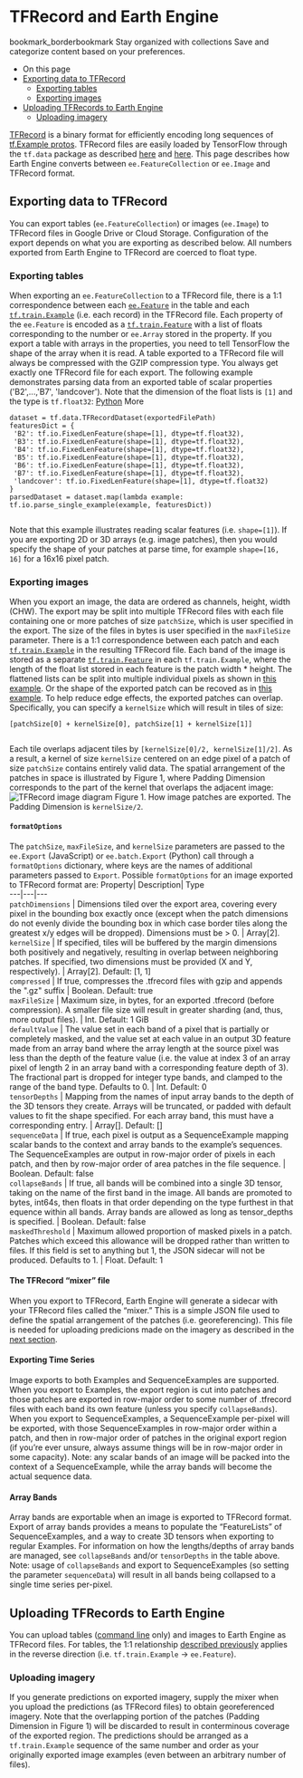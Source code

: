  
#  TFRecord and Earth Engine 
bookmark_borderbookmark Stay organized with collections  Save and categorize content based on your preferences.
  * On this page
  * [ Exporting data to TFRecord ](https://developers.google.com/earth-engine/guides/tfrecord#exporting-data-to-tfrecord)
    * [ Exporting tables ](https://developers.google.com/earth-engine/guides/tfrecord#exporting-tables)
    * [ Exporting images ](https://developers.google.com/earth-engine/guides/tfrecord#exporting-images)
  * [ Uploading TFRecords to Earth Engine ](https://developers.google.com/earth-engine/guides/tfrecord#uploading-tfrecords-to-earth-engine)
    * [ Uploading imagery ](https://developers.google.com/earth-engine/guides/tfrecord#uploading-imagery)


[TFRecord](https://www.tensorflow.org/tutorials/load_data/tfrecord#tfrecords_format_details) is a binary format for efficiently encoding long sequences of [tf.Example protos](https://github.com/tensorflow/tensorflow/blob/r1.14/tensorflow/core/example/example.proto). TFRecord files are easily loaded by TensorFlow through the `tf.data` package as described [here](https://www.tensorflow.org/guide/datasets#consuming_tfrecord_data) and [here](https://www.tensorflow.org/tutorials/load_data/tf_records#tfrecord_files_using_tfdata). This page describes how Earth Engine converts between `ee.FeatureCollection` or `ee.Image` and TFRecord format. 
##  Exporting data to TFRecord 
You can export tables (`ee.FeatureCollection`) or images (`ee.Image`) to TFRecord files in Google Drive or Cloud Storage. Configuration of the export depends on what you are exporting as described below. All numbers exported from Earth Engine to TFRecord are coerced to float type. 
###  Exporting tables 
When exporting an `ee.FeatureCollection` to a TFRecord file, there is a 1:1 correspondence between each [`ee.Feature`](https://developers.google.com/earth-engine/apidocs/ee-feature) in the table and each [`tf.train.Example`](https://www.tensorflow.org/api_docs/python/tf/train/Example) (i.e. each record) in the TFRecord file. Each property of the `ee.Feature` is encoded as a [`tf.train.Feature`](https://www.tensorflow.org/api_docs/python/tf/train/Feature) with a list of floats corresponding to the number or `ee.Array` stored in the property. If you export a table with arrays in the properties, you need to tell TensorFlow the shape of the array when it is read. A table exported to a TFRecord file will always be compressed with the GZIP compression type. You always get exactly one TFRecord file for each export.
The following example demonstrates parsing data from an exported table of scalar properties ('B2',...,'B7', 'landcover'). Note that the dimension of the float lists is `[1]` and the type is `tf.float32`: 
[Python](https://developers.google.com/earth-engine/guides/tfrecord#python) More
```
dataset = tf.data.TFRecordDataset(exportedFilePath)
featuresDict = {
 'B2': tf.io.FixedLenFeature(shape=[1], dtype=tf.float32),
 'B3': tf.io.FixedLenFeature(shape=[1], dtype=tf.float32),
 'B4': tf.io.FixedLenFeature(shape=[1], dtype=tf.float32),
 'B5': tf.io.FixedLenFeature(shape=[1], dtype=tf.float32),
 'B6': tf.io.FixedLenFeature(shape=[1], dtype=tf.float32),
 'B7': tf.io.FixedLenFeature(shape=[1], dtype=tf.float32),
 'landcover': tf.io.FixedLenFeature(shape=[1], dtype=tf.float32)
}
parsedDataset = dataset.map(lambda example: tf.io.parse_single_example(example, featuresDict))
    
```

Note that this example illustrates reading scalar features (i.e. `shape=[1]`). If you are exporting 2D or 3D arrays (e.g. image patches), then you would specify the shape of your patches at parse time, for example `shape=[16, 16]` for a 16x16 pixel patch. 
###  Exporting images 
When you export an image, the data are ordered as channels, height, width (CHW). The export may be split into multiple TFRecord files with each file containing one or more patches of size `patchSize`, which is user specified in the export. The size of the files in bytes is user specified in the `maxFileSize` parameter. There is a 1:1 correspondence between each patch and each [`tf.train.Example`](https://www.tensorflow.org/api_docs/python/tf/train/Example) in the resulting TFRecord file. Each band of the image is stored as a separate [`tf.train.Feature`](https://www.tensorflow.org/api_docs/python/tf/train/Feature) in each `tf.train.Example`, where the length of the float list stored in each feature is the patch width * height. The flattened lists can be split into multiple individual pixels as shown in [this example](https://developers.google.com/earth-engine/guides/tf_examples#multi-class-prediction-with-a-dnn). Or the shape of the exported patch can be recoved as in [this example](https://developers.google.com/earth-engine/guides/tf_examples#regression-with-an-fcnn). 
To help reduce edge effects, the exported patches can overlap. Specifically, you can specify a `kernelSize` which will result in tiles of size:
```
[patchSize[0] + kernelSize[0], patchSize[1] + kernelSize[1]]
  
```

Each tile overlaps adjacent tiles by `[kernelSize[0]/2, kernelSize[1]/2]`. As a result, a kernel of size `kernelSize` centered on an edge pixel of a patch of size `patchSize` contains entirely valid data. The spatial arrangement of the patches in space is illustrated by Figure 1, where Padding Dimension corresponds to the part of the kernel that overlaps the adjacent image: 
![TFRecord image diagram](https://developers.google.com/static/earth-engine/images/TFRecord_diagram.png) Figure 1. How image patches are exported. The Padding Dimension is `kernelSize/2`. 
####  `formatOptions`
The `patchSize`, `maxFileSize`, and `kernelSize` parameters are passed to the `ee.Export` (JavaScript) or `ee.batch.Export` (Python) call through a `formatOptions` dictionary, where keys are the names of additional parameters passed to `Export`. Possible `formatOptions` for an image exported to TFRecord format are:
Property| Description| Type  
---|---|---  
`patchDimensions` | Dimensions tiled over the export area, covering every pixel in the bounding box exactly once (except when the patch dimensions do not evenly divide the bounding box in which case border tiles along the greatest x/y edges will be dropped). Dimensions must be > 0. | Array<int>[2].  
`kernelSize` | If specified, tiles will be buffered by the margin dimensions both positively and negatively, resulting in overlap between neighboring patches. If specified, two dimensions must be provided (X and Y, respectively).  | Array<int>[2]. Default: [1, 1]  
`compressed` | If true, compresses the .tfrecord files with gzip and appends the ".gz" suffix | Boolean. Default: true  
`maxFileSize` | Maximum size, in bytes, for an exported .tfrecord (before compression). A smaller file size will result in greater sharding (and, thus, more output files). | Int. Default: 1 GiB  
`defaultValue` | The value set in each band of a pixel that is partially or completely masked, and the value set at each value in an output 3D feature made from an array band where the array length at the source pixel was less than the depth of the feature value (i.e. the value at index 3 of an array pixel of length 2 in an array band with a corresponding feature depth of 3). The fractional part is dropped for integer type bands, and clamped to the range of the band type. Defaults to 0. | Int. Default: 0  
`tensorDepths` | Mapping from the names of input array bands to the depth of the 3D tensors they create. Arrays will be truncated, or padded with default values to fit the shape specified. For each array band, this must have a corresponding entry.  | Array<int>[]. Default: []  
`sequenceData` | If true, each pixel is output as a SequenceExample mapping scalar bands to the context and array bands to the example’s sequences. The SequenceExamples are output in row-major order of pixels in each patch, and then by row-major order of area patches in the file sequence. | Boolean. Default: false  
`collapseBands` |  If true, all bands will be combined into a single 3D tensor, taking on the name of the first band in the image. All bands are promoted to bytes, int64s, then floats in that order depending on the type furthest in that equence within all bands. Array bands are allowed as long as tensor_depths is specified. | Boolean. Default: false  
`maskedThreshold` | Maximum allowed proportion of masked pixels in a patch. Patches which exceed this allowance will be dropped rather than written to files. If this field is set to anything but 1, the JSON sidecar will not be produced. Defaults to 1. | Float. Default: 1  
#### The TFRecord “mixer” file
When you export to TFRecord, Earth Engine will generate a sidecar with your TFRecord files called the “mixer.” This is a simple JSON file used to define the spatial arrangement of the patches (i.e. georeferencing). This file is needed for uploading predicions made on the imagery as described in the [next section](https://developers.google.com/earth-engine/guides/tfrecord#uploading-imagery). 
#### Exporting Time Series
Image exports to both Examples and SequenceExamples are supported. When you export to Examples, the export region is cut into patches and those patches are exported in row-major order to some number of .tfrecord files with each band its own feature (unless you specify `collapseBands`). When you export to SequenceExamples, a SequenceExample per-pixel will be exported, with those SequenceExamples in row-major order within a patch, and then in row-major order of patches in the original export region (if you’re ever unsure, always assume things will be in row-major order in some capacity). Note: any scalar bands of an image will be packed into the context of a SequenceExample, while the array bands will become the actual sequence data.
#### Array Bands
Array bands are exportable when an image is exported to TFRecord format. Export of array bands provides a means to populate the “FeatureLists” of SequenceExamples, and a way to create 3D tensors when exporting to regular Examples. For information on how the lengths/depths of array bands are managed, see `collapseBands` and/or `tensorDepths` in the table above. Note: usage of `collapseBands` and export to SequenceExamples (so setting the parameter `sequenceData`) will result in all bands being collapsed to a single time series per-pixel.
##  Uploading TFRecords to Earth Engine 
You can upload tables ([command line](https://developers.google.com/earth-engine/guides/command_line#upload) only) and images to Earth Engine as TFRecord files. For tables, the 1:1 relationship [described previously](https://developers.google.com/earth-engine/guides/tfrecord#exporting-tables) applies in the reverse direction (i.e. `tf.train.Example` -> `ee.Feature`). 
###  Uploading imagery 
If you generate predictions on exported imagery, supply the mixer when you upload the predictions (as TFRecord files) to obtain georeferenced imagery. Note that the overlapping portion of the patches (Padding Dimension in Figure 1) will be discarded to result in conterminous coverage of the exported region. The predictions should be arranged as a `tf.train.Example` sequence of the same number and order as your originally exported image examples (even between an arbitrary number of files). 
